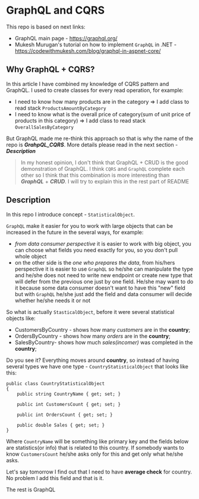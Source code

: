 # GraphQL and CQRS

This repo is based on next links:
- GraphQL main page - https://graphql.org/
- Mukesh Murugan's tutorial on how to implement `GraphQL` in .NET - https://codewithmukesh.com/blog/graphql-in-aspnet-core/

## Why GraphQL + CQRS?
In this article I have combined my knowledge of CQRS pattern and GraphQL. I used to create classes for every read operation, for example: 
- I need to know how many products are in the category => I add class to read stack `ProductsAmountByCategory`
- I need to know what is the overall price of category(sum of unit price of products in this category) => I add class to read stack `OverallSalesByCategory`
  
But GraphQL made me re-think this approach so that is why the name of the repo is ***GrahpQL_CQRS***. More details please read in the next section - ***Description***

> In my honest opinion, I don't think that GraphQL + CRUD is the good demonstration of GraphQL. I think `CQRS` and `GraphQL` complete each other so I think that this combination is more interesting than ***GraphQL*** + ***CRUD***. I will try to explain this in the rest part of README

## Description 
In this repo I introduce concept - `StatisticalObject`.

`GraphQL` make it easier for you to work with large objects that can be increased in the future in the several ways, for example: 
- *from data consumer perspective* it is easier to work with big object, you can choose what fields you need exactly for you, so you don't pull whole object
- on the other side is the *one who prepares the data*, from his/hers perspective it is easier to use `GraphQL` so he/she can manipulate the type and he/she does not need to 
write new endpoint or create new type that will defer from the previous one just by one field. He/she may want to do it because some data consumer doesn't want to have this "new" field
but with `GraphQL` he/she just add the field and data consumer will decide whether he/she needs it or not

So what is actually `StasticalObject`, before it were several statistical objects like:
- CustomersByCountry - shows how many *customers* are in the **country**;
- OrdersByCountry - shows how many *orders* are in the **country**;
- SalesByCountry- shows how much *sales(incomer)* was completed in the **country**;

Do you see it? Everything moves around **country**, so instead of having several types we have one type - `CountryStatisticalObject` that looks like this:
```
public class CountryStatisticalObject
{
    public string CountryName { get; set; }

    public int CustomersCount { get; set; }

    public int OrdersCount { get; set; }

    public double Sales { get; set; }
}
```

Where `CountryName` will be something like primary key and the fields below are statistics(or info) that is related to this country.
If somebody wants to know `CustomersCount` he/she asks only for this and get only what he/she asks.

Let's say tomorrow I find out that I need to have **average check** for country. No problem I add this field and that is it. 

The rest is GraphQL
